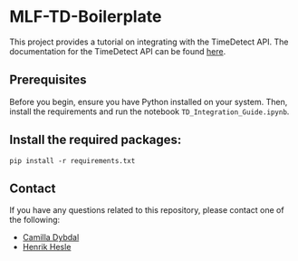 # MLF-TD-Boilerplate

This project provides a tutorial on integrating with the TimeDetect API.
The documentation for the TimeDetect API can be found [here](https://docs.resolve.visma.com/time-detect/).

## Prerequisites

Before you begin, ensure you have Python installed on your system. Then, install the requirements and run the notebook `TD_Integration_Guide.ipynb`.

## Install the required packages:

```
pip install -r requirements.txt
```

## Contact

If you have any questions related to this repository, please contact one of the following:

- [Camilla Dybdal](mailto:camilla.dybdal@visma.com)
- [Henrik Hesle](mailto:henrik.hesle@visma.com)
